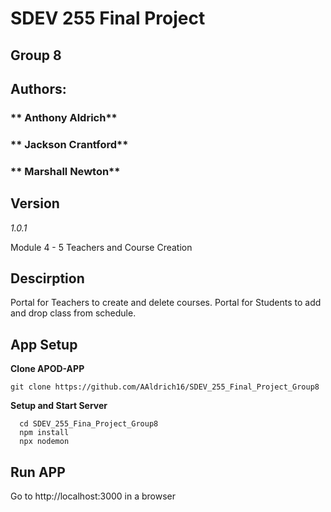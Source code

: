# **SDEV 255 Final Project**
## **Group 8**
## **Authors:**
### **  Anthony Aldrich**
### **  Jackson Crantford**
### **  Marshall Newton**


## **Version**
  *1.0.1*

  Module 4 - 5 Teachers and Course Creation

## **Descirption**
  Portal for Teachers to create and delete courses.
  Portal for Students to add and drop class from schedule.
  
## **App Setup**
  
  **Clone APOD-APP**
  ```
  git clone https://github.com/AAldrich16/SDEV_255_Final_Project_Group8
  ```

  
  **Setup and Start Server**
  ```
    cd SDEV_255_Fina_Project_Group8
    npm install
    npx nodemon
  ```

 ## **Run APP**
  Go to http://localhost:3000 in a browser